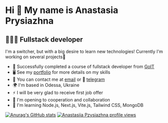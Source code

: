 Hi 👋 My name is Anastasia Prysiazhna
========================================

👩🏻‍💻 Fullstack developer
-------------------------

I'm a switcher, but with a big desire to learn new technologies! Currently I'm working on several projects🔑

* 🚀  Successfully completed a course of fullstack developer from [GoIT](https://github.com/goitacademy)
* 🖥️  See my [portfolio](https://github.com/Anastasia-front/portfolio) for more details on my skills
* 📨 You can contact me at [email](mailto:Palitsanastasia3.ap@gmail.com) or 📲 [telegram](https://t.me/anastasiia_prysizhnaia)
* 🌍  I'm based in Odessa, Ukraine
* ⚡  I will be very glad to receive first job offer
* 🤝  I'm opening to cooperation and collaboration
*  🧠  I'm learning Node.js, Next.js, Vite.js, Tailwind CSS, MongoDB

[![Anurag's GitHub stats](https://github-readme-stats.vercel.app/api?username=Anastasia-front&show_icons=true&theme=ambient_gradient)](https://github.com/Anastasia-front/github-readme-stats)
[![Anastasiia Pzysiazhna profile views](https://u8views.com/api/v1/github/profiles/115567693/views/day-week-month-total-count.svg)](https://u8views.com/github/Anastasia-front)
